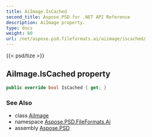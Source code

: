 ```yaml
---
title: AiImage.IsCached
second_title: Aspose.PSD for .NET API Reference
description: AiImage property. 
type: docs
weight: 80
url: /net/aspose.psd.fileformats.ai/aiimage/iscached/
---
```

{{< psd/tize >}}
## AiImage.IsCached property

```csharp
public override bool IsCached { get; }
```

### See Also

* class [AiImage](../)
* namespace [Aspose.PSD.FileFormats.Ai](../../aiimage/)
* assembly [Aspose.PSD](../../../)


